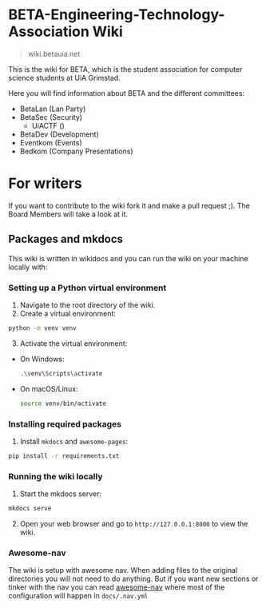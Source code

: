# BETA-Engineering-Technology-Association Wiki
> wiki.betauia.net

This is the wiki for BETA, which is the student association for computer science students at UiA Grimstad.

Here you will find information about BETA and the different committees:
* BetaLan (Lan Party)
* BetaSec (Security)
  * UiACTF ()
* BetaDev (Development)
* Eventkom (Events)
* Bedkom (Company Presentations)

# For writers
If you want to contribute to the wiki fork it and make a pull request ;). The Board Members will take a look at it.

## Packages and mkdocs
This wiki is written in wikidocs and you can run the wiki on your machine locally with:

### Setting up a Python virtual environment
1. Navigate to the root directory of the wiki.
2. Create a virtual environment:
  ```sh
  python -m venv venv
  ```
3. Activate the virtual environment:
  - On Windows:
    ```sh
    .\venv\Scripts\activate
    ```
  - On macOS/Linux:
    ```sh
    source venv/bin/activate
    ```

### Installing required packages
1. Install `mkdocs` and `awesome-pages`:
  ```sh
  pip install -r requirements.txt
  ```

### Running the wiki locally
1. Start the mkdocs server:
  ```sh
  mkdocs serve
  ```
2. Open your web browser and go to `http://127.0.0.1:8000` to view the wiki.

### Awesome-nav
The wiki is setup with awesome nav. When adding files to the original directories you will not need to do anything. But if you want new sections or tinker with the nav you can read [awesome-nav](https://lukasgeiter.github.io/mkdocs-awesome-nav/) where most of the configuration will happen in `docs/.nav.yml`